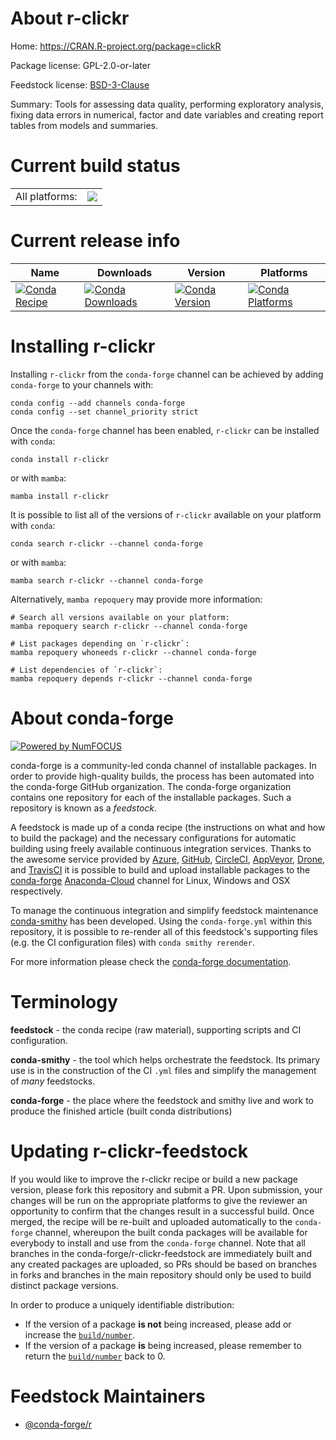 About r-clickr
==============

Home: https://CRAN.R-project.org/package=clickR

Package license: GPL-2.0-or-later

Feedstock license: [BSD-3-Clause](https://github.com/conda-forge/r-clickr-feedstock/blob/main/LICENSE.txt)

Summary: Tools for assessing data quality, performing exploratory analysis, fixing data errors in numerical, factor and date variables and creating report tables from models and summaries.

Current build status
====================


<table><tr><td>All platforms:</td>
    <td>
      <a href="https://dev.azure.com/conda-forge/feedstock-builds/_build/latest?definitionId=11478&branchName=main">
        <img src="https://dev.azure.com/conda-forge/feedstock-builds/_apis/build/status/r-clickr-feedstock?branchName=main">
      </a>
    </td>
  </tr>
</table>

Current release info
====================

| Name | Downloads | Version | Platforms |
| --- | --- | --- | --- |
| [![Conda Recipe](https://img.shields.io/badge/recipe-r--clickr-green.svg)](https://anaconda.org/conda-forge/r-clickr) | [![Conda Downloads](https://img.shields.io/conda/dn/conda-forge/r-clickr.svg)](https://anaconda.org/conda-forge/r-clickr) | [![Conda Version](https://img.shields.io/conda/vn/conda-forge/r-clickr.svg)](https://anaconda.org/conda-forge/r-clickr) | [![Conda Platforms](https://img.shields.io/conda/pn/conda-forge/r-clickr.svg)](https://anaconda.org/conda-forge/r-clickr) |

Installing r-clickr
===================

Installing `r-clickr` from the `conda-forge` channel can be achieved by adding `conda-forge` to your channels with:

```
conda config --add channels conda-forge
conda config --set channel_priority strict
```

Once the `conda-forge` channel has been enabled, `r-clickr` can be installed with `conda`:

```
conda install r-clickr
```

or with `mamba`:

```
mamba install r-clickr
```

It is possible to list all of the versions of `r-clickr` available on your platform with `conda`:

```
conda search r-clickr --channel conda-forge
```

or with `mamba`:

```
mamba search r-clickr --channel conda-forge
```

Alternatively, `mamba repoquery` may provide more information:

```
# Search all versions available on your platform:
mamba repoquery search r-clickr --channel conda-forge

# List packages depending on `r-clickr`:
mamba repoquery whoneeds r-clickr --channel conda-forge

# List dependencies of `r-clickr`:
mamba repoquery depends r-clickr --channel conda-forge
```


About conda-forge
=================

[![Powered by
NumFOCUS](https://img.shields.io/badge/powered%20by-NumFOCUS-orange.svg?style=flat&colorA=E1523D&colorB=007D8A)](https://numfocus.org)

conda-forge is a community-led conda channel of installable packages.
In order to provide high-quality builds, the process has been automated into the
conda-forge GitHub organization. The conda-forge organization contains one repository
for each of the installable packages. Such a repository is known as a *feedstock*.

A feedstock is made up of a conda recipe (the instructions on what and how to build
the package) and the necessary configurations for automatic building using freely
available continuous integration services. Thanks to the awesome service provided by
[Azure](https://azure.microsoft.com/en-us/services/devops/), [GitHub](https://github.com/),
[CircleCI](https://circleci.com/), [AppVeyor](https://www.appveyor.com/),
[Drone](https://cloud.drone.io/welcome), and [TravisCI](https://travis-ci.com/)
it is possible to build and upload installable packages to the
[conda-forge](https://anaconda.org/conda-forge) [Anaconda-Cloud](https://anaconda.org/)
channel for Linux, Windows and OSX respectively.

To manage the continuous integration and simplify feedstock maintenance
[conda-smithy](https://github.com/conda-forge/conda-smithy) has been developed.
Using the ``conda-forge.yml`` within this repository, it is possible to re-render all of
this feedstock's supporting files (e.g. the CI configuration files) with ``conda smithy rerender``.

For more information please check the [conda-forge documentation](https://conda-forge.org/docs/).

Terminology
===========

**feedstock** - the conda recipe (raw material), supporting scripts and CI configuration.

**conda-smithy** - the tool which helps orchestrate the feedstock.
                   Its primary use is in the construction of the CI ``.yml`` files
                   and simplify the management of *many* feedstocks.

**conda-forge** - the place where the feedstock and smithy live and work to
                  produce the finished article (built conda distributions)


Updating r-clickr-feedstock
===========================

If you would like to improve the r-clickr recipe or build a new
package version, please fork this repository and submit a PR. Upon submission,
your changes will be run on the appropriate platforms to give the reviewer an
opportunity to confirm that the changes result in a successful build. Once
merged, the recipe will be re-built and uploaded automatically to the
`conda-forge` channel, whereupon the built conda packages will be available for
everybody to install and use from the `conda-forge` channel.
Note that all branches in the conda-forge/r-clickr-feedstock are
immediately built and any created packages are uploaded, so PRs should be based
on branches in forks and branches in the main repository should only be used to
build distinct package versions.

In order to produce a uniquely identifiable distribution:
 * If the version of a package **is not** being increased, please add or increase
   the [``build/number``](https://docs.conda.io/projects/conda-build/en/latest/resources/define-metadata.html#build-number-and-string).
 * If the version of a package **is** being increased, please remember to return
   the [``build/number``](https://docs.conda.io/projects/conda-build/en/latest/resources/define-metadata.html#build-number-and-string)
   back to 0.

Feedstock Maintainers
=====================

* [@conda-forge/r](https://github.com/conda-forge/r/)

